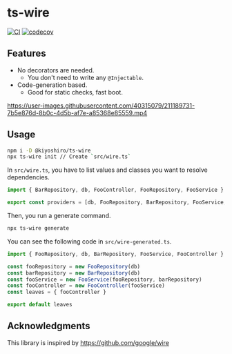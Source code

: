 # ts-wire

[![CI](https://github.com/KoichiKiyokawa/ts-wire/actions/workflows/ci.yml/badge.svg?branch=main)](https://github.com/KoichiKiyokawa/ts-wire/actions/workflows/ci.yml)
[![codecov](https://codecov.io/github/KoichiKiyokawa/ts-wire/branch/main/graph/badge.svg?token=MHOGB70JUD)](https://codecov.io/github/KoichiKiyokawa/ts-wire)

## Features

- No decorators are needed.
  - You don't need to write any `@Injectable`.
- Code-generation based.
  - Good for static checks, fast boot.

https://user-images.githubusercontent.com/40315079/211189731-7b5e876d-8b0c-4d5b-af7e-a85368e85559.mp4

## Usage

```sh
npm i -D @kiyoshiro/ts-wire
npx ts-wire init // Create `src/wire.ts`
```

In `src/wire.ts`, you have to list values and classes you want to resolve dependencies.

```ts
import { BarRepository, db, FooController, FooRepository, FooService } from './foo'

export const providers = [db, FooRepository, BarRepository, FooService, FooController]
```

Then, you run a generate command.

```sh
npx ts-wire generate
```

You can see the following code in `src/wire-generated.ts`.

```ts
import { FooRepository, db, BarRepository, FooService, FooController } from './foo'

const fooRepository = new FooRepository(db)
const barRepository = new BarRepository(db)
const fooService = new FooService(fooRepository, barRepository)
const fooController = new FooController(fooService)
const leaves = { fooController }

export default leaves
```

## Acknowledgments

This library is inspired by https://github.com/google/wire
